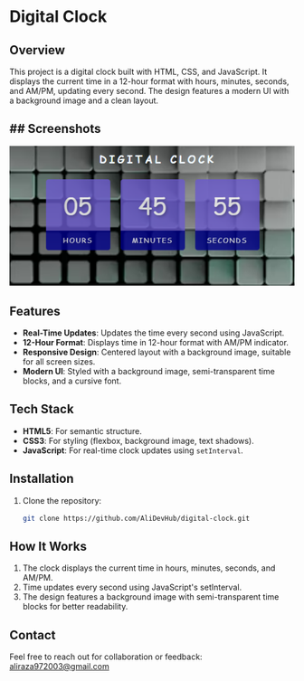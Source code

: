 # Digital Clock

## Overview
This project is a digital clock built with HTML, CSS, and JavaScript. It displays the current time in a 12-hour format with hours, minutes, seconds, and AM/PM, updating every second. The design features a modern UI with a background image and a clean layout.

## ## Screenshots
![Collapsed Search Bar](assets/image.png)


## Features
- **Real-Time Updates**: Updates the time every second using JavaScript.
- **12-Hour Format**: Displays time in 12-hour format with AM/PM indicator.
- **Responsive Design**: Centered layout with a background image, suitable for all screen sizes.
- **Modern UI**: Styled with a background image, semi-transparent time blocks, and a cursive font.

## Tech Stack
- **HTML5**: For semantic structure.
- **CSS3**: For styling (flexbox, background image, text shadows).
- **JavaScript**: For real-time clock updates using `setInterval`.

## Installation
1. Clone the repository:
   ```bash
   git clone https://github.com/AliDevHub/digital-clock.git


## How It Works
1. The clock displays the current time in hours, minutes, seconds, and AM/PM.
2. Time updates every second using JavaScript's setInterval.
3. The design features a background image with semi-transparent time blocks for better readability.

## Contact
Feel free to reach out for collaboration or feedback: aliraza972003@gmail.com
